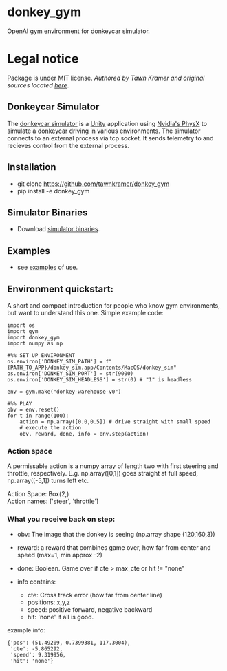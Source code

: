 # donkey_gym

OpenAI gym environment for donkeycar simulator.

# Legal notice

Package is under MIT license. *Authored by Tawn Kramer and original sources located [here](https://github.com/tawnkramer/sdsandbox/tree/donkey/src/donkey_gym)*. 


## Donkeycar Simulator

The [donkeycar simulator](https://github.com/tawnkramer/sdsandbox/tree/donkey) is a [Unity](http://www.unity3d.com) application using [Nvidia's PhysX](https://developer.nvidia.com/physx-sdk) to simulate a [donkeycar](http://www.donkeycar.com) driving in various environments. The simulator connects to an external process via tcp socket. It sends telemetry to and recieves control from the external process. 


## Installation

* git clone https://github.com/tawnkramer/donkey_gym
* pip install -e donkey_gym

## Simulator Binaries

* Download [simulator binaries](https://github.com/tawnkramer/donkey_gym/releases).

## Examples

* see [examples](https://github.com/tawnkramer/donkey_gym/tree/master/examples) of use.


## Environment quickstart:
A short and compact introduction for people who know gym environments, but want to understand this one. 
Simple example code:
```
import os
import gym
import donkey_gym
import numpy as np

#%% SET UP ENVIRONMENT
os.environ['DONKEY_SIM_PATH'] = f"{PATH_TO_APP}/donkey_sim.app/Contents/MacOS/donkey_sim"
os.environ['DONKEY_SIM_PORT'] = str(9000)
os.environ['DONKEY_SIM_HEADLESS'] = str(0) # "1" is headless

env = gym.make("donkey-warehouse-v0")

#%% PLAY
obv = env.reset()
for t in range(100):
    action = np.array([0.0,0.5]) # drive straight with small speed
    # execute the action
    obv, reward, done, info = env.step(action)
```

### Action space
A permissable action is a numpy array of length two with first steering and throttle, respectively. E.g. np.array([0,1]) goes straight at full speed, np.array([-5,1]) turns left etc.

Action Space: Box(2,)  
Action names: ['steer', 'throttle']


### What you receive back on step:
- obv: The image that the donkey is seeing (np.array shape (120,160,3))
- reward: a reward that combines game over, how far from center and speed (max=1, min approx -2)
- done: Boolean. Game over if cte > max_cte or hit != "none"

- info contains:
  - cte: Cross track error (how far from center line)
  - positions: x,y,z
  - speed: positive forward, negative backward
  - hit: 'none' if all is good.

example info:
```
{'pos': (51.49209, 0.7399381, 117.3004),
 'cte': -5.865292,
 'speed': 9.319956,
 'hit': 'none'}
```
